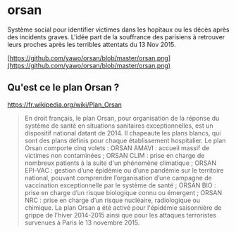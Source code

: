# orsan
Système social pour identifier victimes dans les hopitaux ou les décès après des incidents graves.
L'idée part de la souffrance des parisiens à retrouver leurs proches après les terribles attentats du 13 Nov 2015.

[https://github.com/yawo/orsan/blob/master/orsan.png](https://github.com/yawo/orsan/blob/master/orsan.png)

## Qu'est ce le plan Orsan ?
https://fr.wikipedia.org/wiki/Plan_Orsan
> En droit français, le plan Orsan, pour organisation de la réponse du système de santé en situations sanitaires exceptionnelles, est un dispositif national datant de 2014. Il chapeaute les plans blancs, qui sont des plans définis pour chaque établissement hospitalier.
Le plan Orsan comporte cinq volets :
ORSAN AMAVI : accueil massif de victimes non contaminées ;
ORSAN CLIM : prise en charge de nombreux patients à la suite d'un phénomène climatique ;
ORSAN EPI-VAC : gestion d’une épidémie ou d’une pandémie sur le territoire national, pouvant comprendre l’organisation d’une campagne de vaccination exceptionnelle par le système de santé ;
ORSAN BIO : prise en charge d’un risque biologique connu ou émergent ;
ORSAN NRC : prise en charge d’un risque nucléaire, radiologique ou chimique.
La plan Orsan a été activé pour l'épidémie saisonnière de grippe de l'hiver 2014-2015 ainsi que pour les attaques terroristes survenues à Paris le 13 novembre 2015.
